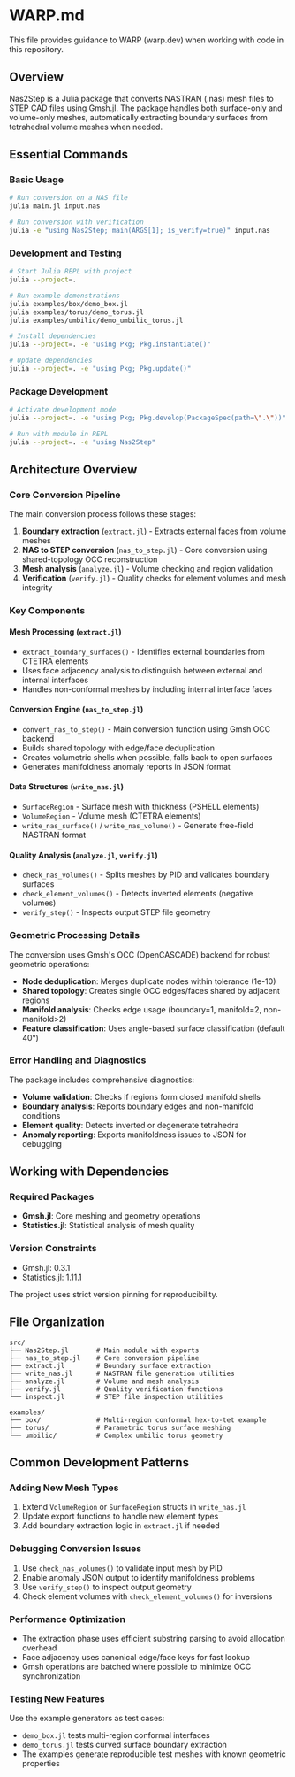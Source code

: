 # WARP.md

This file provides guidance to WARP (warp.dev) when working with code in this repository.

## Overview

Nas2Step is a Julia package that converts NASTRAN (.nas) mesh files to STEP CAD files using Gmsh.jl. The package handles both surface-only and volume-only meshes, automatically extracting boundary surfaces from tetrahedral volume meshes when needed.

## Essential Commands

### Basic Usage
```bash
# Run conversion on a NAS file
julia main.jl input.nas

# Run conversion with verification 
julia -e "using Nas2Step; main(ARGS[1]; is_verify=true)" input.nas
```

### Development and Testing
```bash
# Start Julia REPL with project
julia --project=.

# Run example demonstrations
julia examples/box/demo_box.jl
julia examples/torus/demo_torus.jl
julia examples/umbilic/demo_umbilic_torus.jl

# Install dependencies
julia --project=. -e "using Pkg; Pkg.instantiate()"

# Update dependencies
julia --project=. -e "using Pkg; Pkg.update()"
```

### Package Development
```bash
# Activate development mode
julia --project=. -e "using Pkg; Pkg.develop(PackageSpec(path=\".\"))"

# Run with module in REPL
julia --project=. -e "using Nas2Step"
```

## Architecture Overview

### Core Conversion Pipeline
The main conversion process follows these stages:
1. **Boundary extraction** (`extract.jl`) - Extracts external faces from volume meshes
2. **NAS to STEP conversion** (`nas_to_step.jl`) - Core conversion using shared-topology OCC reconstruction
3. **Mesh analysis** (`analyze.jl`) - Volume checking and region validation
4. **Verification** (`verify.jl`) - Quality checks for element volumes and mesh integrity

### Key Components

#### Mesh Processing (`extract.jl`)
- `extract_boundary_surfaces()` - Identifies external boundaries from CTETRA elements
- Uses face adjacency analysis to distinguish between external and internal interfaces
- Handles non-conformal meshes by including internal interface faces

#### Conversion Engine (`nas_to_step.jl`)
- `convert_nas_to_step()` - Main conversion function using Gmsh OCC backend
- Builds shared topology with edge/face deduplication
- Creates volumetric shells when possible, falls back to open surfaces
- Generates manifoldness anomaly reports in JSON format

#### Data Structures (`write_nas.jl`)
- `SurfaceRegion` - Surface mesh with thickness (PSHELL elements)
- `VolumeRegion` - Volume mesh (CTETRA elements)
- `write_nas_surface()` / `write_nas_volume()` - Generate free-field NASTRAN format

#### Quality Analysis (`analyze.jl`, `verify.jl`)
- `check_nas_volumes()` - Splits meshes by PID and validates boundary surfaces
- `check_element_volumes()` - Detects inverted elements (negative volumes)
- `verify_step()` - Inspects output STEP file geometry

### Geometric Processing Details

The conversion uses Gmsh's OCC (OpenCASCADE) backend for robust geometric operations:
- **Node deduplication**: Merges duplicate nodes within tolerance (1e-10)
- **Shared topology**: Creates single OCC edges/faces shared by adjacent regions
- **Manifold analysis**: Checks edge usage (boundary=1, manifold=2, non-manifold>2)
- **Feature classification**: Uses angle-based surface classification (default 40°)

### Error Handling and Diagnostics

The package includes comprehensive diagnostics:
- **Volume validation**: Checks if regions form closed manifold shells
- **Boundary analysis**: Reports boundary edges and non-manifold conditions
- **Element quality**: Detects inverted or degenerate tetrahedra
- **Anomaly reporting**: Exports manifoldness issues to JSON for debugging

## Working with Dependencies

### Required Packages
- **Gmsh.jl**: Core meshing and geometry operations
- **Statistics.jl**: Statistical analysis of mesh quality

### Version Constraints
- Gmsh.jl: 0.3.1
- Statistics.jl: 1.11.1

The project uses strict version pinning for reproducibility.

## File Organization

```
src/
├── Nas2Step.jl       # Main module with exports
├── nas_to_step.jl    # Core conversion pipeline
├── extract.jl        # Boundary surface extraction
├── write_nas.jl      # NASTRAN file generation utilities
├── analyze.jl        # Volume and mesh analysis
├── verify.jl         # Quality verification functions
└── inspect.jl        # STEP file inspection utilities

examples/
├── box/              # Multi-region conformal hex-to-tet example
├── torus/            # Parametric torus surface meshing
└── umbilic/          # Complex umbilic torus geometry
```

## Common Development Patterns

### Adding New Mesh Types
1. Extend `VolumeRegion` or `SurfaceRegion` structs in `write_nas.jl`
2. Update export functions to handle new element types
3. Add boundary extraction logic in `extract.jl` if needed

### Debugging Conversion Issues
1. Use `check_nas_volumes()` to validate input mesh by PID
2. Enable anomaly JSON output to identify manifoldness problems
3. Use `verify_step()` to inspect output geometry
4. Check element volumes with `check_element_volumes()` for inversions

### Performance Optimization
- The extraction phase uses efficient substring parsing to avoid allocation overhead
- Face adjacency uses canonical edge/face keys for fast lookup
- Gmsh operations are batched where possible to minimize OCC synchronization

### Testing New Features
Use the example generators as test cases:
- `demo_box.jl` tests multi-region conformal interfaces
- `demo_torus.jl` tests curved surface boundary extraction
- The examples generate reproducible test meshes with known geometric properties
